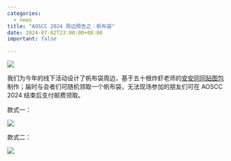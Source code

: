 ```yaml
---
categories:
  - news
title: "AOSCC 2024 周边预告之：帆布袋"
date: 2024-07-02T23:00:00+08:00
important: false

---
```

![](/assets/news/canvas-bag.png)

我们为今年的线下活动设计了帆布袋周边，基于五十根炸虾老师的[安安同同贴图包](https://t.me/addstickers/AnAnTongTong)制作；届时与会者们可随机领取一个帆布袋，无法现场参加的朋友们可在 AOSCC 2024 结束后支付邮费领取。

款式一：

![](/assets/news/canvas-bag-1.jpg)

款式二：

![](/assets/news/canvas-bag-2.jpg)
